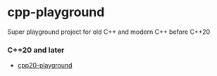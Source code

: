 cpp-playground
==============
Super playground project for old C++ and modern C++ before C++20

### C++20 and later
- [cpp20-playground](https://github.com/dirkarnez/cpp20-playground)